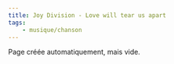 ```yaml
---
title: Joy Division - Love will tear us apart
tags:
    - musique/chanson
---
```


Page créée automatiquement, mais vide.
